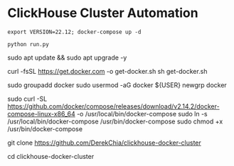 # ClickHouse Cluster Automation

`export VERSION=22.12; docker-compose up -d`

`python run.py`

sudo apt update && sudo apt upgrade -y

curl -fsSL https://get.docker.com -o get-docker.sh
sh get-docker.sh

sudo groupadd docker
sudo usermod -aG docker ${USER}
newgrp docker

sudo curl -SL https://github.com/docker/compose/releases/download/v2.14.2/docker-compose-linux-x86_64 -o /usr/local/bin/docker-compose
sudo ln -s /usr/local/bin/docker-compose /usr/bin/docker-compose
sudo chmod +x /usr/bin/docker-compose

git clone https://github.com/DerekChia/clickhouse-docker-cluster

cd clickhouse-docker-cluster